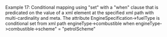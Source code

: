 Example 17:
Conditional mapping using "set" with a "when" clause that is predicated on the value of a xml element at the specified xml path with multi-cardinality and meta.
The attribute EngineSpecification->fuelType is conditional set from xml path engineType->combustible when engineType->combustible->scheme" = "petrolScheme" 